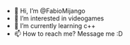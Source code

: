 - 👋 Hi, I’m @FabioMijango
- 👀 I’m interested in videogames
- 🌱 I’m currently learning c++
- 📫 How to reach me? Message me :D

<!---
FabioMijango/FabioMijango is a ✨ special ✨ repository because its `README.md` (this file) appears on your GitHub profile.
You can click the Preview link to take a look at your changes.
--->
